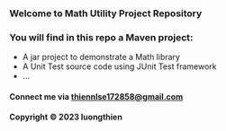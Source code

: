 ### Welcome to Math Utility Project Repository

### You will find in this repo a Maven project: 
* A jar project to demonstrate a Math library 
* A Unit Test source code using JUnit Test framework
* ...

#### Connect me via thiennlse172858@gmail.com

#### Copyright &#169; 2023 luongthien
